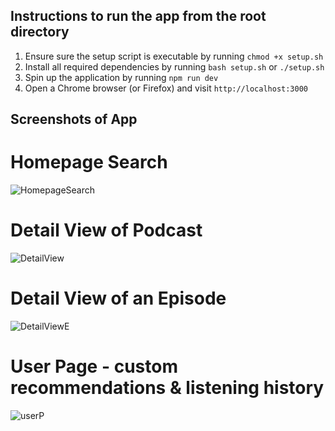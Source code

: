 ## Instructions to run the app from the root directory
1. Ensure sure the setup script is executable by running
    ```chmod +x setup.sh```
2. Install all required dependencies by running
```bash setup.sh``` or ```./setup.sh```
3. Spin up the application by running 
```npm run dev```
4. Open a Chrome browser (or Firefox) and visit `http://localhost:3000`

## Screenshots of App
# Homepage Search
![HomepageSearch](/screenshots/screen1.png?raw=true "Homepage Search")
# Detail View of Podcast
![DetailView](/screenshots/screen2.png?raw=true "Detail View of Podcast")
# Detail View of an Episode
![DetailViewE](/screenshots/screen3.png?raw=true "Detail View of an Episode")
# User Page - custom recommendations & listening history
![userP](/screenshots/screen4.png?raw=true "User Page")
